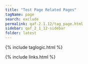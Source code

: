 ```yaml
---
title: "Test Page Related Pages"
tagName: page
search: exclude
permalink: qaf-2.1.12/tag_page.html
sidebar: qaf_2_1_12-sidebar
folder: latest
---
```

{% include taglogic.html %}

{% include links.html %}
